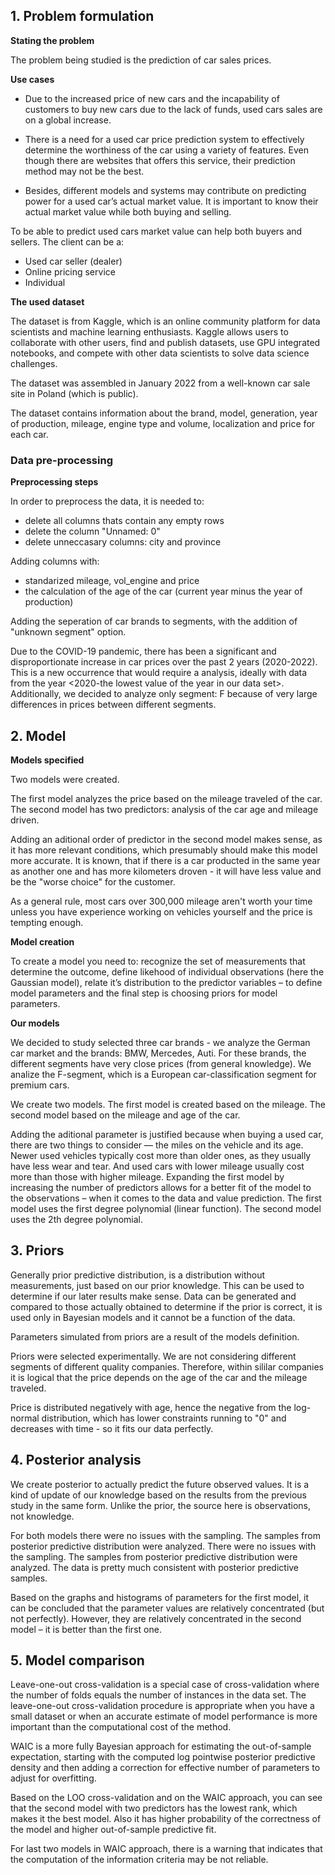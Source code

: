 ## **1. Problem formulation**

**Stating the problem**

The problem being studied is the prediction of car sales prices.

**Use cases**

- Due to the increased price of new cars and the incapability of customers to buy new cars due to the lack of funds, used cars sales are on a global increase. 

- There is a need for a used car price prediction system to effectively determine the worthiness of the car using a variety of features. Even though there are websites that offers this service, their prediction method may not be the best. 

- Besides, different models and systems may contribute on predicting power for a used car’s actual market value. It is important to know their actual market value while both buying and selling.

To be able to predict used cars market value can help both buyers and sellers. The client can be a:
- Used car seller (dealer)
- Online pricing service
- Individual

**The used dataset**

The dataset is from Kaggle, which is an online community platform for data scientists and machine learning enthusiasts. Kaggle allows users to collaborate with other users, find and publish datasets, use GPU integrated notebooks, and compete with other data scientists to solve data science challenges.

The dataset was assembled in January 2022 from a well-known car sale site in Poland (which is public).

The dataset contains information about the brand, model, generation, year of production, mileage, engine type and volume, localization and price for each car.

### **Data pre-processing**

**Preprocessing steps**

In order to preprocess the data, it is needed to:
- delete all columns thats contain any empty rows
- delete the column "Unnamed: 0"
- delete unneccasary columns: city and province

Adding columns with:
- standarized mileage, vol_engine and price
- the calculation of the age of the car (current year minus the year of production)

Adding the seperation of car brands to segments, with the addition of "unknown segment" option.

Due to the COVID-19 pandemic, there has been a significant and disproportionate increase in car prices over the past 2 years (2020-2022). This is a new occurrence that would require a analysis, ideally with data from the year <2020-the lowest value of the year in our data set>. Additionally, we decided to analyze only segment: F because of very large differences in prices between different segments.

## **2. Model**

**Models specified**

Two models were created. 

The first model analyzes the price based on the mileage traveled of the car. The second model has two predictors: analysis of the car age and mileage driven.

Adding an aditional order of predictor in the second model makes sense, as it has more relevant conditions, which presumably should make this model more accurate. It is known, that if there is a car producted in the same year as another one and has more kilometers droven - it will have less value and be the "worse choice" for the customer.

As a general rule, most cars over 300,000 mileage aren't worth your time unless you have experience working on vehicles yourself and the price is tempting enough.

**Model creation**

To create a model you need to: recognize the set of measurements that determine the outcome, define likehood of individual observations (here the Gaussian model), relate it’s distribution to the predictor variables – to define model parameters and the final step is choosing priors for model parameters.

**Our models**

We decided to study selected three car brands - we analyze the German car market and the brands: BMW, Mercedes, Auti. For these brands, the different segments have very close prices (from general knowledge). We analize the F-segment, which is a European car-classification segment for premium cars.

We create two models. The first model is created based on the mileage. The second model based on the mileage and age of the car.

Adding the aditional parameter is justified because when buying a used car, there are two things to consider — the miles on the vehicle and its age. Newer used vehicles typically cost more than older ones, as they usually have less wear and tear. And used cars with lower mileage usually cost more than those with higher mileage.
Expanding the first model by increasing the number of predictors allows for a better fit of the model to the observations – when it comes to the data and value prediction.
The first model uses the first degree polynomial (linear function). The second model uses the 2th degree polynomial.

## **3. Priors**

Generally prior predictive distribution, is a distribution without measurements, just based on our prior knowledge. This can be used to determine if our later results make sense. Data can be generated and compared to those actually obtained to determine if the prior is correct, it is used only in Bayesian models and it cannot be a function of the data.

Parameters simulated from priors are a result of the models definition.

Priors were selected experimentally. We are not considering different segments of different quality companies. Therefore, within sililar companies it is logical that the price depends on the age of the car and the mileage traveled.

Price is distributed negatively with age, hence the negative from the log-normal distribution, which has lower constraints running to "0" and decreases with time - so it fits our data perfectly.

## **4. Posterior analysis**

We create posterior to actually predict the future observed values. It is a kind of update of our knowledge based on the results from the previous study in the same form. Unlike the prior, the source here is observations, not knowledge.

For both models there were no issues with the sampling. The samples from posterior predictive distribution were analyzed. There were no issues with the sampling. The samples from posterior predictive distribution were analyzed. The data is pretty much consistent with posterior predictive samples.

Based on the graphs and histograms of parameters for the first model, it can be concluded that the parameter values are relatively concentrated (but not perfectly). However, they are relatively concentrated in the second model – it is better than the first one.

## **5. Model comparison**

Leave-one-out cross-validation is a special case of cross-validation where the number of folds equals the number of instances in the data set. The leave-one-out cross-validation procedure is appropriate when you have a small dataset or when an accurate estimate of model performance is more important than the computational cost of the method.

WAIC is a more fully Bayesian approach for estimating the out-of-sample expectation, starting with the computed log pointwise posterior predictive density and then adding a correction for effective number of parameters to adjust for overfitting.

Based on the LOO cross-validation and on the WAIC approach, you can see that the second model with two predictors has the lowest rank, which makes it the best model. Also it has higher probability of the correctness of the model and higher out-of-sample predictive fit.

For last two models in WAIC approach, there is a warning that indicates that the computation of the information criteria may be not reliable.
